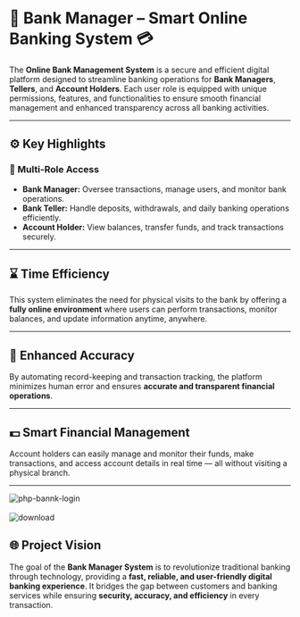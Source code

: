 # 🏦 Bank Manager – Smart Online Banking System 💳  

The **Online Bank Management System** is a secure and efficient digital platform designed to streamline banking operations for **Bank Managers**, **Tellers**, and **Account Holders**. Each user role is equipped with unique permissions, features, and functionalities to ensure smooth financial management and enhanced transparency across all banking activities.  

---

## ⚙️ Key Highlights  

### 👥 Multi-Role Access  
- **Bank Manager:** Oversee transactions, manage users, and monitor bank operations.  
- **Bank Teller:** Handle deposits, withdrawals, and daily banking operations efficiently.  
- **Account Holder:** View balances, transfer funds, and track transactions securely.  

---

## ⌛ Time Efficiency  
This system eliminates the need for physical visits to the bank by offering a **fully online environment** where users can perform transactions, monitor balances, and update information anytime, anywhere.  

---

## 🎯 Enhanced Accuracy  
By automating record-keeping and transaction tracking, the platform minimizes human error and ensures **accurate and transparent financial operations**.  

---

## 💵 Smart Financial Management  
Account holders can easily manage and monitor their funds, make transactions, and access account details in real time — all without visiting a physical branch.  

---
![php-bannk-login](https://github.com/user-attachments/assets/49d6ee26-4917-41b2-bee6-332c5cb990e9) <br/> <br>
![download](https://github.com/user-attachments/assets/719c315b-9b6f-4b7f-aad0-26ade6c68aaf) <br/>

## 🌐 Project Vision  
The goal of the **Bank Manager System** is to revolutionize traditional banking through technology, providing a **fast, reliable, and user-friendly digital banking experience**. It bridges the gap between customers and banking services while ensuring **security, accuracy, and efficiency** in every transaction.  
